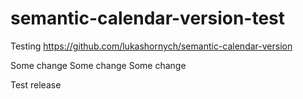 # semantic-calendar-version-test
Testing https://github.com/lukashornych/semantic-calendar-version

Some change
Some change
Some change

Test release